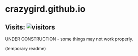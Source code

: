 # crazygird.github.io

## Visits:     ![visitors](https://page-views.glitch.me/badge?page_id=page.id)


UNDER CONSTRUCTION - some things may not work properly.

(temporary readme)
